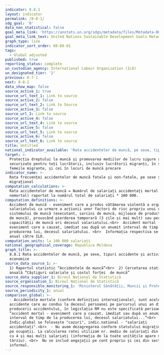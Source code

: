 ```yaml
---
indicator: 8.8.1
layout: indicator
permalink: /8-8-1/
sdg_goal: '8'
data_non_statistical: false
goal_meta_link: 'https://unstats.un.org/sdgs/metadata/files/Metadata-08-08-01.pdf'
goal_meta_link_text: United Nations Sustainable Development Goals Metadata (PDF 381 KB)
graph_type: line
indicator_sort_order: 08-08-01
tags:
  - Global adjusted
published: true
reporting_status: complete
un_custodian_agency: International Labour Organization (ILO)
un_designated_tier: '2'
previous: 8-7-1
next: 8-8-2
data_show_map: false
source_active_1: true
source_url_text_1: Link to source
source_active_2: false
source_url_text_2: Link to Source
source_active_3: false
source_url_3: Link to source
source_active_4: false
source_url_text_4: Link to source
source_active_5: false
source_url_text_5: Link to source
source_active_6: false
source_url_text_6: Link to source
title: Untitled
national_indicator_available: 'Rata accidentelor de muncă, pe sexe, tipuri accidente și activități economice'
target: >-
  Protecția dreptului la muncă și promovarea mediilor de lucru sigure și
  securizate pentru toți lucrătorii, inclusiv lucrătorii migranți, în special
  femeile migrante, și cei în locuri de muncă precare
indicator_name: >-
  Rata frecvenței accidentelor de muncă fatale și non-fatale, pe sexe și statut
  migrațional
computation_calculations: >-
  Rata accidentelor de muncă = Numărul de salariați accidentați mortal (sau
  nemortal) raportat la numărul total de salariați * 100 000.
computation_definitions: >-
  Accident de muncă - eveniment care a produs vătămarea violentă a organismului
  salariatului ca urmare a acțiunii unor factori de risc propriu unui element al
  sistemului de muncă (executant, sarcini de muncă, mijloace de producție, mediu
  de muncă), provocând pierderea temporară (3 zile și mai mult) sau permanentă a
  capacității de muncă ori decesul salariatului.<br>  Accident mortal -
  eveniment care a cauzat, imediat sau după un anumit interval de timp de la
  producerea lui, decesul salariatului. <br>  Informația respectiva se prezenta
  anual către ILO.
computation_units: la 100 000 salariați
national_geographical_coverage: Republica Moldova
graph_title: >-
  8.8.1 Rata accidentelor de muncă, pe sexe, tipuri accidente și activități
  economice
source_data_source_1: >-
  1) Raportul statistic ”Accidentele de muncă”<br>  2) Cercetarea statistică
  anuală ”Câștiguri salariale și costul forței  de muncă”
source_data_supplier_1: Biroul Național de Statistică
source_organisation_1: Biroul Național de Statistică
source_responsible_monitoring_1: 'Ministerul Sănătății, Muncii și Protecției Sociale'
source_periodicity_1: anual
comparison_global: >-
  - Accidentele mortale (conform definiției internaționale), sunt acele
  accidente care au condus la decesul persoanei pe parcursul unui an din ziua
  producerii accidentului, în legislația RM nu este specificată perioada
  ”accident mortal - eveniment care a cauzat, imediat sau după un anumit
  interval de timp de la producerea lui, decesul salariatului...”<br>  -
  Indic.global se folosește "cazuri", indic.national - "salariați
  accidentați".<br>  - Nu avem dezagregarea conform statutului migrațional nici
  pe ocupații. La calcularea ratei utilizam nr. mediu de salariați din unitățile
  cu 4 și mai mulți salariați (informația de la toate unitățile apare mai
  târziu). <br>  Nu se includ angajații pe cont propriu și cei din sectorul
  informal.
---
```

